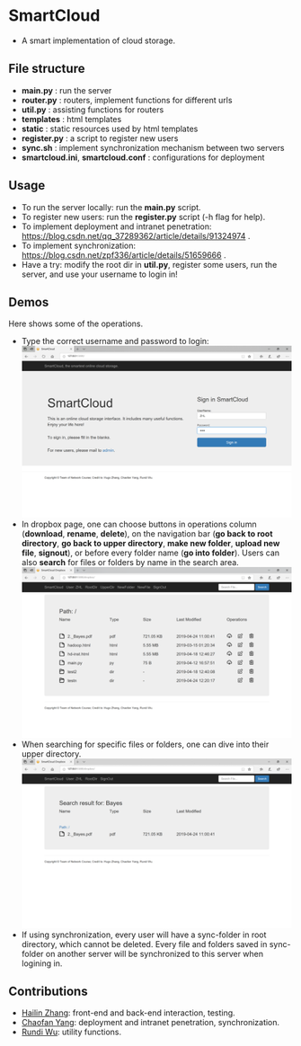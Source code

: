 # SmartCloud

* A smart implementation of cloud storage.



## File structure

* **main.py** : run the server
* **router.py** : routers, implement functions for different urls
* **util.py** : assisting functions for routers
* **templates** : html templates
* **static** : static resources used by html templates
* **register.py** : a script to register new users
* **sync.sh** : implement synchronization mechanism between two servers
* **smartcloud.ini**, **smartcloud.conf** : configurations for deployment

## Usage

* To run the server locally: run the **main.py** script.
* To register new users: run the **register.py** script (-h flag for help).
* To implement deployment and intranet penetration: https://blog.csdn.net/qq_37289362/article/details/91324974 .
* To implement synchronization: https://blog.csdn.net/zpf336/article/details/51659666 .
* Have a try: modify the root dir in **util.py**, register some users, run the server, and use your username to login in!

## Demos

Here shows some of the operations.

* Type the correct username and password to login:![](./static/images/login.PNG)
* In dropbox page, one can choose buttons in operations column (**download**, **rename**, **delete**), on the navigation bar (**go back to root directory**, **go back to upper directory**, **make new folder**, **upload new file**, **signout**), or before every folder name (**go into folder**). Users can also **search** for files or folders by name in the search area. ![](./static/images/dropbox.PNG)
* When searching for specific files or folders, one can dive into their upper directory. ![](./static/images/searching.PNG)
* If using synchronization, every user will have a sync-folder in root directory, which cannot be deleted. Every file and folders saved in sync-folder on another server will be synchronized to this server when logining in.

## Contributions

* [Hailin Zhang](https://github.com/HugoZHL): front-end and back-end interaction, testing.
* [Chaofan Yang](https://github.com/mrmrfan): deployment and intranet penetration, synchronization.
* [Rundi Wu](https://github.com/ChrisWu1997): utility functions.
